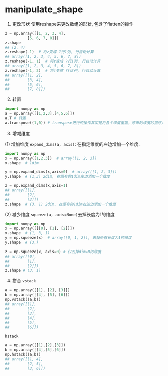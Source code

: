 # manipulate_shape


1. 更改形状
使用reshape来更改数组的形状, 包含了flatten的操作
```python
z = np.array([[1, 2, 3, 4],
          [5, 6, 7, 8]])
z.shape
## (2, 4)
z.reshape(-1)  # 将z变成 ?行1列, 行自动计算
## array([1, 2, 3, 4, 5, 6, 7, 8])
z.reshape(-1, 1)  # 将z变成 ?行1列, 行自动计算
## array([1, 2, 3, 4, 5, 6, 7, 8])
z.reshape(-1, 2)  # 将z变成 ?行2列, 行自动计算
## array([[1, 2],
##        [3, 4],
##        [5, 6],
##        [7, 8]])
```

2. 转置
```python
import numpy as np
a = np.array([[1,2,3],[4,5,6]])
a.T # 转置
a.transpose((1,0)) # transpose进行的操作其实是将各个维度重置，原来的维度的排序是(0,1), 转换成(1,0)相当于进行了转置
```

3. 增减维度

(1) 增加维度
`expand_dims(a, axis)`: 在指定维度的左边增加一个维度.
```python
import numpy as np
x = np.array([1,2,3])  # array([1, 2, 3])
x.shape  # 1dim

y = np.expand_dims(x,axis=0)  # array([[1, 2, 3]])
y.shape  # (1,3) 2dim, 在原有的1dim左边添加一个维度

z = np.expand_dims(x,axis=1)
## array([[1],
##        [2],
##        [3]])
z.shape  # (3, 1) 2dim, 在原有的1dim右边边添加一个维度
```

(2) 减少维度
`squeeze(a, axis=None)`去掉长度为1的维度

```python
import numpy as np
x = np.array([[[0], [1], [2]]])
x.shape  # (1, 3, 1)
y = np.squeeze(x)  # array([0, 1, 2]), 去掉所有长度为1的维度
y.shape  # (3,)

z = np.squeeze(x, axis=0) # 仅去掉dim=0的维度
## array([[0],
##        [1],
##        [2]])
z.shape # (3, 1)
```


4. 拼合
`vstack`
```python
a = np.array([[1], [2], [3]])
b = np.array([[4], [5], [6]])
np.vstack((a,b))
## array([[1],
##        [2],
##        [3],
##        [4],
##        [5],
##        [6]])
```
`hstack`
```python
a = np.array([[1],[2],[3]])
b = np.array([[4],[5],[6]])
np.hstack((a,b))
## array([[1, 4],
##        [2, 5],
##        [3, 6]])
```
